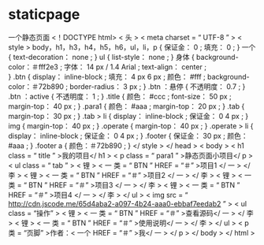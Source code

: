 # staticpage
一个静态页面
<！DOCTYPE html>
< 头 >
    < meta  charset = “ UTF-8 ” >
    < style >
        body，h1，h3，h4，h5，h6，ul，li，p {
            保证金： 0 ;
            填充： 0 ;
        }
        一个 {
            text-decoration： none ;
        }
        ul {
            list-style： none ;
        }
        身体 {
            background-color：＃fff2e3 ;
            字体： 14 px / 1.4  Arial ;
            text-align： center ;       
        }
        .btn {
            display： inline-block ;
            填充： 4 px  6 px ;
            颜色： #fff ;
            background-color：＃72b890 ;
            border-radius： 3 px ;
        } 
        .btn ：悬停 {
            不透明度： 0.7 ;
        }
        .btn ：active {
            不透明度： 1 ;
        }
        .title {
            颜色： #ccc ;
            font-size： 50 px ;
            margin-top： 40 px ;
        }
        .para1 {
           颜色： #aaa ;
           margin-top： 20 px ;
        }
        .tab {
            margin-top： 30 px ;
        }
        .tab > li {
            display： inline-block ;
            保证金： 0  4 px ;
        }
        img {
            margin-top： 40 px ;
        }
        .operate {
            margin-top： 40 px ;
        }
        .operate > li {
            display： inline-block ;
            保证金： 0  4 px ;
        }
        .footer {
            保证金： 30 px ;
            颜色： #aaa ;
        }
        .footer  a {
            颜色：＃72b890 ;
        }
    </ style >
</ head >
< body >
    < h1  class = “ title ” >我的项目</ h1 >
    < p  class = “ para1 ” >静态页面小项目</ p >
    < ul  class = “ tab ” >
        < 锂 > < 一 类 = “ BTN ”  HREF = “＃” >项目1 </ 一 > </ 李 >
        < 锂 > < 一 类 = “ BTN ”  HREF = “＃” >项目2 </ 一 > </ 李 >
        < 锂 > < 一 类 = “ BTN ”  HREF = “＃” >项目3 </ 一 > </ 李 >
        < 锂 > < 一 类 = “ BTN ”  HREF = “＃” >项目4 </ 一 > </ 李 >
    </ ul >
    < img  src = “ http://cdn.jscode.me/65d4aba2-a097-4b24-aaa0-ebbaf7eedab2 ” >
    < ul  class = “操作” >
        < 锂 > < 一 类 = “ BTN ”  HREF = “＃” >查看源码</ 一 > </ 李 >
        < 锂 > < 一 类 = “ BTN ”  HREF = “＃” >使用说明</ 一 > </ 李 >
    </ ul >
    < p  类 = “页脚” >作者：< 一个 HREF = “＃” >我</ 一 > </ p >
</ body >
</ html >
